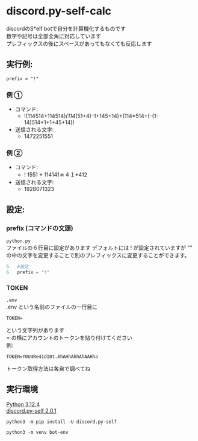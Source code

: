 # discord.py-self-calc
discordのS*elf botで自分を計算機化するものです<br>
数字や記号は全部全角に対応しています<br>
プレフィックスの後にスペースがあってもなくても反応します<br>

## 実行例: 
`prefix = "!"`<br>
### 例 ①
- コマンド:
    - !(114514+114514)*(114*(51+4)-1+145+14)+(114*514+(-(1-14)*5*14+1+1+45+14)) 
- 送信される文字:
    - 1472251551

### 例 ②
- コマンド: 
    - ! 1551 + 114141＊４１*412 
- 送信される文字:
    - 1928071323

## 設定:
### prefix (コマンドの文頭)
`python.py`<br>
ファイルの６行目に設定があります
デフォルトには ! が設定されていますが "" の中の文字を変更することで別のプレフィックスに変更することができます。
```py
5   #設定
6   prefix = "!"
```

### TOKEN
`.env`<br>
.env という名前のファイルの一行目に
```env
TOKEN=
```
という文字列があります<br>
= の横にアカウントのトークンを貼り付けてください<br>
例:
```env
TOKEN=Y0U4Re41dI0t.AhAHhAhhAhAAHha
```
トークン取得方法は各自で調べてね

## 実行環境
[Python 3.12.4](https://www.python.org/downloads/release/python-3124/)<br>
[discord.py-self   2.0.1](https://discordpy-self.readthedocs.io/en/latest/intro.html)<br>

```
python3 -m pip install -U discord.py-self
```
```
python3 -m venv bot-env
```
